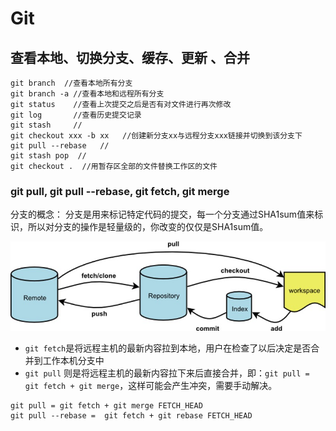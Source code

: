 # Git

##  查看本地、切换分支、缓存、更新 、合并

```
git branch  //查看本地所有分支
git branch -a //查看本地和远程所有分支
git status    //查看上次提交之后是否有对文件进行再次修改
git log       //查看历史提交记录
git stash     //
git checkout xxx -b xx   //创建新分支xx与远程分支xxx链接并切换到该分支下
git pull --rebase   //
git stash pop  //
git checkout .  //用暂存区全部的文件替换工作区的文件
```

### git pull, git pull --rebase, git fetch, git merge

分支的概念： 
分支是用来标记特定代码的提交，每一个分支通过SHA1sum值来标识，所以对分支的操作是轻量级的，你改变的仅仅是SHA1sum值。

![image-20210804103427722](Git.assets/image-20210804103427722.png)

- `git fetch`是将远程主机的最新内容拉到本地，用户在检查了以后决定是否合并到工作本机分支中
- `git pull` 则是将远程主机的最新内容拉下来后直接合并，即：`git pull = git fetch + git merge`，这样可能会产生冲突，需要手动解决。

```
git pull = git fetch + git merge FETCH_HEAD 
git pull --rebase =  git fetch + git rebase FETCH_HEAD
```


